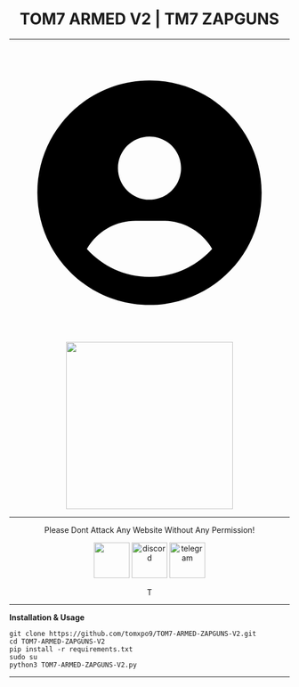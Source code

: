 <link rel="stylesheet" href="https://cdnjs.cloudflare.com/ajax/libs/font-awesome/6.4.0/css/all.min.css">
<h1 align="center" color="red">TOM7 ARMED V2 | TM7 ZAPGUNS</h1>

---

<h3 align="center"><svg xmlns="http://www.w3.org/2000/svg" viewBox="0 0 640 640"><path d="M463 448.2C440.9 409.8 399.4 384 352 384L288 384C240.6 384 199.1 409.8 177 448.2C212.2 487.4 263.2 512 320 512C376.8 512 427.8 487.3 463 448.2zM64 320C64 178.6 178.6 64 320 64C461.4 64 576 178.6 576 320C576 461.4 461.4 576 320 576C178.6 576 64 461.4 64 320zM320 336C359.8 336 392 303.8 392 264C392 224.2 359.8 192 320 192C280.2 192 248 224.2 248 264C248 303.8 280.2 336 320 336z"/> By TOM7 For Peoples</svg></h3>
<p align="center"><img src="https://e.top4top.io/p_3549l2rx01.gif" height="300" width="300"></p>

---

<p align="center" color="green" style="italic">Please Dont Attack Any Website Without Any Permission!</p>

<div align="center">
   <img src="https://icon-library.com/images/github-icon-vector/github-icon-vector-27.jpg" width="64" height="64"/>
   <img src="https://brandlogos.net/wp-content/uploads/2021/11/discord-logo.png"  width="64" height="64" alt="discord" />
   <img src="https://upload.wikimedia.org/wikipedia/commons/thumb/8/82/Telegram_logo.svg/2048px-Telegram_logo.svg.png" width="64" height="64" alt="telegram" />
</div>

<p align="center">
  <img src="" alt="TOM7 ARMED V2 - TM7 ZAPGUNS" width="16" height="16">
</p>

[python3]: https://python.org 'Python3'
[github issues]: https://github.com/tomxpo9/TOM7-ARMED-ZAPGUNS-V2/issues 'enter'

---

**Installation & Usage**

```shell command
git clone https://github.com/tomxpo9/TOM7-ARMED-ZAPGUNS-V2.git
cd TOM7-ARMED-ZAPGUNS-V2
pip install -r requirements.txt
sudo su
python3 TOM7-ARMED-ZAPGUNS-V2.py
```

---
